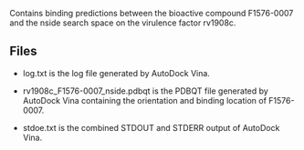 Contains binding predictions between the bioactive compound F1576-0007 and the nside search space on the virulence factor rv1908c.

## Files

- log.txt is the log file generated by AutoDock Vina.

- rv1908c_F1576-0007_nside.pdbqt is the PDBQT file generated by AutoDock Vina containing the orientation and binding location of F1576-0007.

- stdoe.txt is the combined STDOUT and STDERR output of AutoDock Vina.

